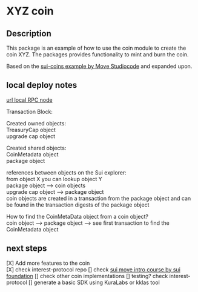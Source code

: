 
# XYZ coin

## Description

This package is an example of how to use the coin module to create the coin XYZ.
The packages provides functionality to mint and burn the coin.

Based on the [sui-coins example by Move Studio](https://www.youtube.com/watch?v=6-yaql5cGS8&ab_channel=MoveStudioIDE)[code](https://github.com/MoveStudioIDE/get-movin/tree/main/sui-coins)
and expanded upon.

## local deploy notes

[url local RPC node](http://0.0.0.0:9000)

Transaction Block:

Created owned objects:  
TreasuryCap object  
upgrade cap object  

Created shared objects:  
CoinMetadata object  
package object  

references between objects on the Sui explorer:  
from object X you can lookup object Y  
package object --> coin objects  
upgrade cap object --> package object  
coin objects are created in a transaction from the package object and can be found in the transaction digests of the package object

How to find the CoinMetaData object from a coin object?  
coin object --> package object --> see first transaction to find the CoinMetadata object

## next steps

[X] Add more features to the coin  
[X] check interest-protocol repo
[] check [sui move intro course by sui foundation](https://github.com/sui-foundation/sui-move-intro-course/tree/main) 
[] check other coin implementations
[] testing? check interest-protocol
[] generate a basic SDK using KuraLabs or kklas tool
